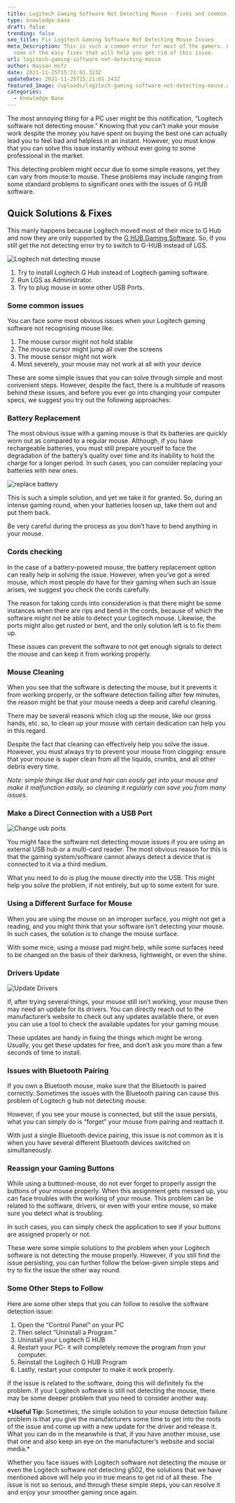 ```yaml
---
title: Logitech Gaming Software Not Detecting Mouse - Fixes and common solutions
type: knowledge-base
draft: false
trending: false
seo_title: Fix Logitech Gaming Software Not Detecting Mouse Issues
meta_Description: This is such a common error for most of the gamers. We listed
  some of the easy fixes that will help you get rid of this issue.
url: logitech-gaming-software-not-detecting-mouse
author: Hassan Hifz
date: 2021-11-25T15:21:01.323Z
updateDate: 2021-11-25T15:21:01.343Z
featured_Image: /uploads/logitech-gaming-software-not-detecting-mouse.webp
categories:
  - Knowledge Base
---
```

The most annoying thing for a PC user might be this notification, “Logitech software not detecting mouse.” Knowing that you can’t make your mouse work despite the money you have spent on buying the best one can actually lead you to feel bad and helpless in an instant. However, you must know that you can solve this issue instantly without ever going to some professional in the market.

This detecting problem might occur due to some simple reasons, yet they can vary from mouse to mouse. These problems may include ranging from some standard problems to significant ones with the issues of G HUB software.

## Quick Solutions & Fixes

This manly happens because Logitech moved most of their mice to G Hub and now they are only supported by the [G HUB Gaming Software](https://www.logitechg.com/en-us/innovation/g-hub.html). So, If you still get the not detecting error try to switch to G-HUB instead of LGS.

![Logitech not detecting mouse](/uploads/logitech-g-hub.png "Logitech not detecting mouse")

1. Try to install Logitech G Hub instead of Logitech gaming software.
2. Run LGS as Administrator.
3. Try to plug mouse in some other USB Ports.

### Some common issues

You can face some most obvious issues when your Logitech gaming software not recognising mouse like:

1. The mouse cursor might not hold stable
2. The mouse cursor might jump all over the screens
3. The mouse sensor might not work
4. Most severely, your mouse may not work at all with your device

These are some simple issues that you can solve through simple and most convenient steps. However, despite the fact, there is a multitude of reasons behind these issues, and before you ever go into changing your computer specs, we suggest you try out the following approaches:

### Battery Replacement 

The most obvious issue with a gaming mouse is that its batteries are quickly worn out as compared to a regular mouse. Although, if you have rechargeable batteries, you must still prepare yourself to face the degradation of the battery’s quality over time and its inability to hold the charge for a longer period. In such cases, you can consider replacing your batteries with new ones.

![replace battery](/uploads/replace-mouse-battery.png "replace battery")

This is such a simple solution, and yet we take it for granted. So, during an intense gaming round, when your batteries loosen up, take them out and put them back.

Be very careful during the process as you don’t have to bend anything in your mouse.

### Cords checking 

In the case of a battery-powered mouse, the battery replacement option can really help in solving the issue. However, when you’ve got a wired mouse, which most people do have for their gaming when such an issue arises, we suggest you check the cords carefully.

The reason for taking cords into consideration is that there might be some instances when there are rips and bend in the cords, because of which the software might not be able to detect your Logitech mouse. Likewise, the ports might also get rusted or bent, and the only solution left is to fix them up.

These issues can prevent the software to not get enough signals to detect the mouse and can keep it from working properly.

### Mouse Cleaning 

When you see that the software is detecting the mouse, but it prevents it from working properly, or the software detection failing after few minutes, the reason might be that your mouse needs a deep and careful cleaning.

There may be several reasons which clog up the mouse, like our gross hands, etc. so, to clean up your mouse with certain dedication can help you in this regard.

Despite the fact that cleaning can effectively help you solve the issue. However, you must always try to prevent your mouse from clogging: ensure that your mouse is super clean from all the liquids, crumbs, and all other debris every time.

*Note: simple things like dust and hair can easily get into your mouse and make it malfunction easily, so cleaning it regularly can save you from many issues.*  

### Make a Direct Connection with a USB Port

![Change usb ports](/uploads/change-usb-ports.png "Change usb ports")

You might face the software not detecting mouse issues if you are using an external USB hub or a multi-card reader. The most obvious reason for this is that the gaming system/software cannot always detect a device that is connected to it via a third medium.

What you need to do is plug the mouse directly into the USB. This might help you solve the problem, if not entirely, but up to some extent for sure.

### Using a Different Surface for Mouse 

When you are using the mouse on an improper surface, you might not get a reading, and you might think that your software isn’t detecting your mouse. In such cases, the solution is to change the mouse surface.

With some mice, using a mouse pad might help, while some surfaces need to be changed on the basis of their darkness, lightweight, or even the shine.

### Drivers Update 

![Update Drivers](/uploads/update-drivers.png "Update Drivers")

If, after trying several things, your mouse still isn’t working, your mouse then may need an update for its drivers. You can directly reach out to the manufacturer’s website to check out any updates available there, or even you can use a tool to check the available updates for your gaming mouse.

These updates are handy in fixing the things which might be wrong. Usually, you get these updates for free, and don’t ask you more than a few seconds of time to install.

### Issues with Bluetooth Pairing 

If you own a Bluetooth mouse, make sure that the Bluetooth is paired correctly. Sometimes the issues with the Bluetooth pairing can cause this problem of Logitech g hub not detecting mouse.

However, if you see your mouse is connected, but still the issue persists, what you can simply do is “forget” your mouse from pairing and reattach it.

With just a single Bluetooth device pairing, this issue is not common as it is when you have several different Bluetooth devices switched on simultaneously.

### Reassign your Gaming Buttons 

While using a buttoned-mouse, do not ever forget to properly assign the buttons of your mouse properly. When this assignment gets messed up, you can face troubles with the working of your mouse. This problem can be related to the software, drivers, or even with your entire mouse, so make sure you detect what is troubling.

In such cases, you can simply check the application to see if your buttons are assigned properly or not.

These were some simple solutions to the problem when your Logitech software is not detecting the mouse properly. However, if you still find the issue persisting, you can further follow the below-given simple steps and try to fix the issue the other way round.

### Some Other Steps to Follow

Here are some other steps that you can follow to resolve the software detection issue:

1. Open the “Control Panel” on your PC
2. Then select “Uninstall a Program.”
3. Uninstall your Logitech G HUB
4. Restart your PC- it will completely remove the program from your computer.
5. Reinstall the Logitech G HUB Program
6. Lastly, restart your computer to make it work properly.

If the issue is related to the software, doing this will definitely fix the problem. If your Logitech software is still not detecting the mouse, there may be some deeper problem that you need to consider another way.

**\*Useful Tip:** Sometimes, the simple solution to your mouse detection failure problem is that you give the manufacturers some time to get into the roots of the issue and come up with a new update for the driver and release it. What you can do in the meanwhile is that, if you have another mouse, use that one and also keep an eye on the manufacturer’s website and social media.* 

Whether you face issues with Logitech software not detecting the mouse or even the Logitech software not detecting g502, the solutions that we have mentioned above will help you in true means to get rid of all these. The issue is not so serious, and through these simple steps, you can resolve it and enjoy your smoother gaming once again.